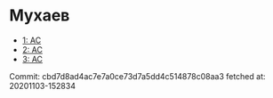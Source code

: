 # Мухаев
- [1: AC](1.md)
- [2: AC](2.md)
- [3: AC](3.md)

Commit: cbd7d8ad4ac7e7a0ce73d7a5dd4c514878c08aa3
 fetched at: 20201103-152834
